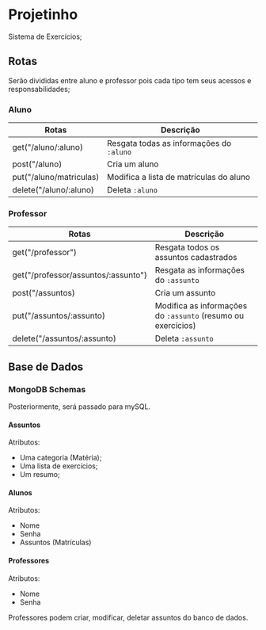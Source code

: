 # Projetinho
Sistema de Exercícios;

## Rotas
Serão divididas entre aluno e professor pois cada tipo tem seus acessos e responsabilidades;

### Aluno
Rotas | Descrição
-------|----------
get("/aluno/:aluno) | Resgata todas as informações do `:aluno`
post("/aluno) | Cria um aluno
put("/aluno/matriculas) | Modifica a lista de matrículas do aluno
delete("/aluno/:aluno) | Deleta `:aluno`

### Professor
Rotas | Descrição
-------|----------
get("/professor") | Resgata todos os assuntos cadastrados
get("/professor/assuntos/:assunto") | Resgata as informações do `:assunto`
post("/assuntos) | Cria um assunto
put("/assuntos/:assunto) | Modifica as informações do `:assunto` (resumo ou exercícios)
delete("/assuntos/:assunto) | Deleta `:assunto`

## Base de Dados

### MongoDB Schemas
Posteriormente, será passado para mySQL.

#### Assuntos
Atributos:
* Uma categoria (Matéria);
* Uma lista de exercícios;
* Um resumo;

#### Alunos
Atributos:
* Nome
* Senha
* Assuntos (Matrículas)

#### Professores
Atributos:
* Nome
* Senha

Professores podem criar, modificar, deletar assuntos do banco de dados. 
